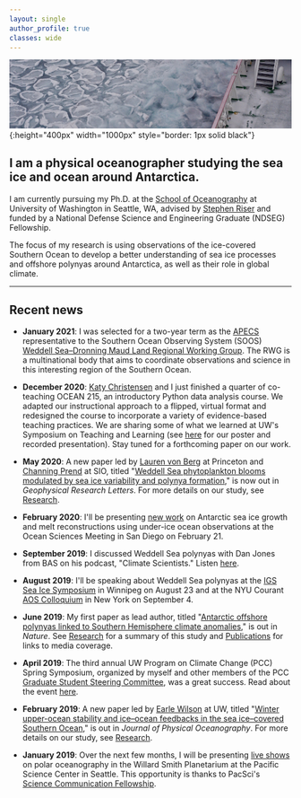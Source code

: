```yaml
---
layout: single
author_profile: true
classes: wide
---
```


![Sailing through sea ice](/assets/images/Pancake_ice.jpg){:height="400px" width="1000px" style="border: 1px solid black"}

## I am a physical oceanographer studying the sea ice and ocean around Antarctica.

I am currently pursuing my Ph.D. at the [School of Oceanography](https://www.ocean.washington.edu) at University of Washington in Seattle, WA, advised by [Stephen Riser](https://environment.uw.edu/faculty/stephen-riser/) and funded by a National Defense Science and Engineering Graduate (NDSEG) Fellowship.

The focus of my research is using observations of the ice-covered Southern Ocean to develop a better understanding of sea ice processes and offshore polynyas around Antarctica, as well as their role in global climate.

---

## Recent news

* **January 2021**: I was selected for a two-year term as the [APECS](https://apecs.is) representative to the Southern Ocean Observing System (SOOS) [Weddell Sea–Dronning Maud Land Regional Working Group](http://www.soos.aq/activities/rwg/wsdml). The RWG is a multinational body that aims to coordinate observations and science in this interesting region of the Southern Ocean.

* **December 2020**: [Katy Christensen](https://www.ocean.washington.edu/home/Katy%20Christensen) and I just finished a quarter of co-teaching OCEAN 215, an introductory Python data analysis course. We adapted our instructional approach to a flipped, virtual format and redesigned the course to incorporate a variety of evidence-based teaching practices. We are sharing some of what we learned at UW's Symposium on Teaching and Learning (see [here](https://uw.manifoldapp.org/projects/2021-teaching-learning-symposium/resource/cracking-the-code) for our poster and recorded presentation). Stay tuned for a forthcoming paper on our work.

* **May 2020**: A new paper led by [Lauren von Berg](https://www.princeton.edu/news/2020/06/22/lauren-von-berg-class-2020-publishes-research-internship-studying-antarctic-sea-ice) at Princeton and [Channing Prend](https://cprend.github.io) at SIO, titled "[Weddell Sea phytoplankton blooms modulated by sea ice variability and polynya formation](https://agupubs.onlinelibrary.wiley.com/doi/10.1029/2020GL087954)," is now out in *Geophysical Research Letters*. For more details on our study, see [Research](/research/).

* **February 2020**: I'll be presenting [new work](https://agu.confex.com/agu/osm20/meetingapp.cgi/Paper/657323) on Antarctic sea ice growth and melt reconstructions using under-ice ocean observations at the Ocean Sciences Meeting in San Diego on February 21.

* **September 2019**: I discussed Weddell Sea polynyas with Dan Jones from BAS on his podcast, "Climate Scientists." Listen [here](https://anchor.fm/climate-scientists/episodes/Ethan-Campbell-e52ogj).

* **August 2019**: I'll be speaking about Weddell Sea polynyas at the [IGS Sea Ice Symposium](http://www.igswpg.com) in Winnipeg on August 23 and at the NYU Courant [AOS Colloquium](https://math.nyu.edu/dynamic/calendars/seminars/atmosphere-ocean-science-colloquium/) in New York on September 4.

* **June 2019**: My first paper as lead author, titled "[Antarctic offshore polynyas linked to Southern Hemisphere climate anomalies](https://www.nature.com/articles/s41586-019-1294-0)," is out in *Nature*. See [Research](/research/) for a summary of this study and [Publications](/publications/) for links to media coverage.

* **April 2019**: The third annual UW Program on Climate Change (PCC) Spring Symposium, organized by myself and other members of the PCC [Graduate Student Steering Committee](https://pcc.uw.edu/people/graduate-student-steering-committee/), was a great success. Read about the event [here](https://pcc.uw.edu/blog/2019/05/09/the-third-annual-spring-symposium-was-held-on-april-27-2019/).

* **February 2019**: A new paper led by [Earle Wilson](https://earlew.github.io) at UW, titled "[Winter upper-ocean stability and ice&ndash;ocean feedbacks in the sea ice&ndash;covered Southern Ocean](https://journals.ametsoc.org/doi/abs/10.1175/JPO-D-18-0184.1)," is out in *Journal of Physical Oceanography*. For more details on our study, see [Research](/research/).

* **January 2019**: Over the next few months, I will be presenting [live shows](https://www.pacificsciencecenter.org/events/planetarium-polar-300/) on polar oceanography in the Willard Smith Planetarium at the Pacific Science Center in Seattle. This opportunity is thanks to PacSci's [Science Communication Fellowship](https://www.pacificsciencecenter.org/fellowship/).


<!-- Global site tag (gtag.js) - Google Analytics -->
<script async src="https://www.googletagmanager.com/gtag/js?id=G-Y4L523YJ0J"></script>
<script>
  window.dataLayer = window.dataLayer || [];
  function gtag(){dataLayer.push(arguments);}
  gtag('js', new Date());

  gtag('config', 'G-Y4L523YJ0J');
</script>